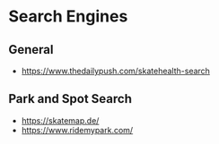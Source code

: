 # Search Engines

## General

* https://www.thedailypush.com/skatehealth-search

## Park and Spot Search

* https://skatemap.de/
* https://www.ridemypark.com/

